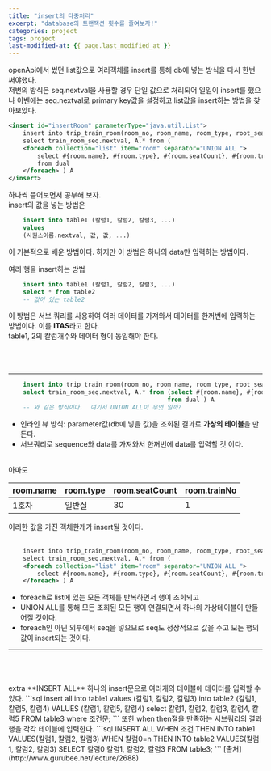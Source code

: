 ```yaml
---
title: "insert의 다중처리"
excerpt: "database의 트랜잭션 횟수를 줄여보자!"
categories: project
tags: project
last-modified-at: {{ page.last_modified_at }}
---
```


openApi에서 썼던 list값으로 여러객체를 insert를 통해 db에 넣는 방식을 다시 한번 써야했다.  
저번의 방식은 seq.nextval을 사용할 경우 단일 값으로 처리되어 일일이 insert를 했으나
이벤에는 seq.nextval로 primary key값을 설정하고 list값을 insert하는 방법을 찾아보았다.
```xml
<insert id="insertRoom" parameterType="java.util.List">
    insert into trip_train_room(room_no, room_name, room_type, root_seat_count, train_no)
    select train_room_seq.nextval, A.* from (
    <foreach collection="list" item="room" separator="UNION ALL ">
        select #{room.name}, #{room.type}, #{room.seatCount}, #{room.trainNo}
        from dual  
    </foreach> ) A
</insert>

```
하나씩 뜯어보면서 공부해 보자.  
insert의 값을 넣는 방법은
```sql
    insert into table1 (칼럼1, 칼럼2, 칼럼3, ...)
    values
    (시퀀스이름.nextval, 값, 값, ...)
```
이 기본적으로 배운 방법이다. 하지만 이 방법은 하나의 data만 입력하는 방법이다. 
  
여러 행을 insert하는 방법  
```sql
    insert into table1 (칼럼1, 칼럼2, 칼럼3, ...)
    select * from table2
    -- 값이 있는 table2  
```
이 방법은 서브 쿼리를 사용하여 여러 데이터를 가져와서 데이터를 한꺼번에 입력하는 방법이다.
이를 **ITAS**라고 한다.  
table1, 2의 칼럼개수와 데이터 형이 동일해야 한다.  
<br/>
<br/>
<br/>
* * *

```sql
    insert into trip_train_room(room_no, room_name, room_type, root_seat_count, train_no)
    select train_room_seq.nextval, A.* from (select #{room.name}, #{room.type}, #{room.seatCount}, #{room.trainNo}
                                            from dual ) A
    -- 와 같은 방식이다.  여기서 UNION ALL이 무엇 일까?
```
+ 인라인 뷰 방식: parameter값(db에 넣을 값)을 조회된 결과로 **가상의 테이블**을 만든다.  
+ 서브쿼리로 sequence와 data를 가져와서 한꺼번에 data를 입력할 것 이다.  
<br/>
아마도  

| room.name | room.type | room.seatCount | room.trainNo |
|---|---|---|---|
| 1호차 | 일반실 | 30 | 1 |

이러한 값을 가진 객체한개가 insert될 것이다.
<br/>
<br/>   
```xml
    insert into trip_train_room(room_no, room_name, room_type, root_seat_count, train_no)
    select train_room_seq.nextval, A.* from (
    <foreach collection="list" item="room" separator="UNION ALL ">
        select #{room.name}, #{room.type}, #{room.seatCount}, #{room.trainNo}
    </foreach> ) A
```
+ foreach로 list에 있는 모든 객체를 반복하면서 행이 조회되고
+ UNION ALL를 통해 모든 조회된 모든 행이 연결되면서 하나의 가상테이블이 만들어질 것이다.  
+ foreach인 아닌 외부에서 seq을 넣으므로 seq도 정상적으로 값을 주고 모든 행의 값이 insert되는 것이다.  

* * *
<br/>
<br/>
<br/>
extra **INSERT ALL**   
하나의 insert문으로 여러개의 테이블에 데이터를 입력할 수 있다.
```sql
    insert all
        into table1 values (칼럼1, 칼럼2, 칼럼3)
        into table2 (칼럼1, 칼럼5, 칼럼4) VALUES (칼럼1, 칼럼5, 칼럼4)
    select 칼럼1, 칼럼2, 칼럼3, 칼럼4, 칼럼5
    FROM table3
    where 조건문;
```
또한 when then절을 만족하는 서브쿼리의 결과행을 각각 테이블에 입력한다.
```sql
    INSERT ALL
        WHEN 조건 THEN
            INTO table1 
            VALUES(칼럼1, 칼럼2, 칼럼3)
        WHEN 칼럼0=n THEN
            INTO table2 
            VALUES(칼럼1, 칼럼2, 칼럼3)
        SELECT 칼럼0 칼럼1, 칼럼2, 칼럼3
        FROM table3;
```
[출처](http://www.gurubee.net/lecture/2688)

